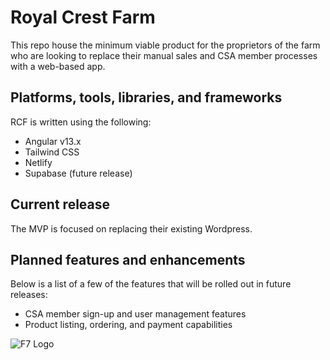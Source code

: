 # Royal Crest Farm

This repo house the minimum viable product for the proprietors of the farm who are looking to replace their manual sales and CSA member processes with a web-based app.

## Platforms, tools, libraries, and frameworks

RCF is written using the following:

- Angular v13.x
- Tailwind CSS
- Netlify
- Supabase (future release)

## Current release

The MVP is focused on replacing their existing Wordpress.

## Planned features and enhancements

Below is a list of a few of the features that will be rolled out in future releases:

- CSA member sign-up and user management features
- Product listing, ordering, and payment capabilities

![F7 Logo](http://frinkiac-7.net/images/f7-pos.png "F7 logo")

